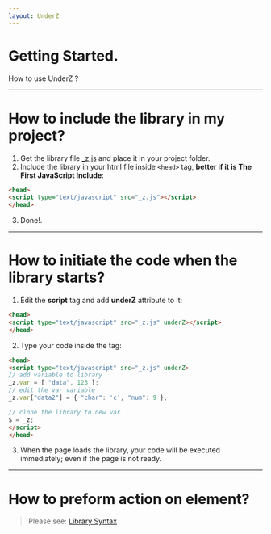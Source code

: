 ```yaml
---
layout: UnderZ
---
```

# Getting Started.
How to use UnderZ ?


***


# How to include the library in my project?
1. Get the library file [_z.js](https://github.com/mPhpMaster/UnderZ/blob/master/_z.js) and place it in your project folder.
2. Include the library in your html file inside `<head>` tag, **better if it is The First JavaScript Include**:


```html
<head>
<script type="text/javascript" src="_z.js"></script>
</head>
```

3. Done!.


***


# How to initiate the code when the library starts?
1. Edit the **script** tag and add **underZ** attribute to it:

```html
<head>
<script type="text/javascript" src="_z.js" underZ></script>
</head>
```

2. Type your code inside the tag:

```html
<head>
<script type="text/javascript" src="_z.js" underZ>
// add variable to library
_z.var = [ "data", 123 ];
// edit the var variable
_z.var["data2"] = { "char": 'c', "num": 9 };

// clone the library to new var
$ = _z;
</script>
</head>
```

3. When the page loads the library, your code will be executed immediately; even if the page is not ready.



***


# How to preform action on element?
> Please see: [Library Syntax](http://underz.hlack.net/UnderZ/Syntax)
